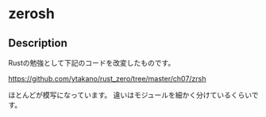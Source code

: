 # zerosh
## Description
Rustの勉強として下記のコードを改変したものです。

https://github.com/ytakano/rust_zero/tree/master/ch07/zrsh

ほとんどが模写になっています。
違いはモジュールを細かく分けているくらいです。
